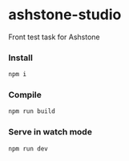 # ashstone-studio
Front test task for Ashstone

### Install
```bash
npm i
```

### Compile
```bash
npm run build
```

### Serve in watch mode
```bash
npm run dev
```

